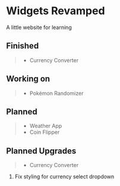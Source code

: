 Widgets Revamped
================

A little website for learning

Finished
--------

> - Currency Converter

Working on
----------

> - Pokémon Randomizer

Planned
-------

> - Weather App
> - Coin Flipper

Planned Upgrades
----------------

> - Currency Converter

  1. Fix styling for currency select dropdown
